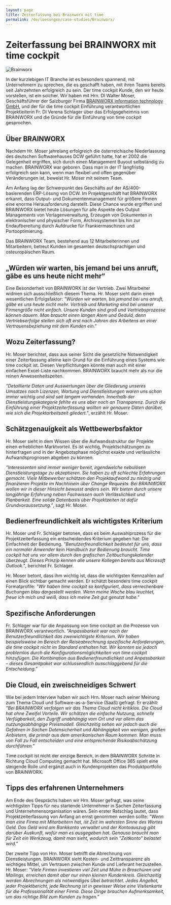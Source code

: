 ```yaml
---
layout: page
title: Zeiterfassung bei Brainworx mit time
permalink: /de/loesungen/case-studies/Brainworx/
---
```


<h1 xmlns="http://www.w3.org/1999/xhtml">Zeiterfassung bei BRAINWORX mit time cockpit</h1><p xmlns="http://www.w3.org/1999/xhtml">
  <img title="Brainworx" src="{{site.baseurl}}/images/customer_solutions/case-studies/brainworx/brainworx.jpg" alt="Brainworx" />
</p><p xmlns="http://www.w3.org/1999/xhtml">In der kurzlebigen IT Branche ist es besonders spannend, mit Unternehmern zu sprechen, die es geschafft haben, mit ihren Teams bereits seit Jahrzehnten erfolgreich zu sein. Der time cockpit Kunde, den wir heute vorstellen, ist ein solcher. Wir haben mit Hrn. DI Walter Moser, Geschäftsführer der Salzburger Firma <a href="http://www.brainworx.at/" title="Brainworx information technology GmbH" target="_blank">BRAINWORX information technology GmbH</a>, und der für die time cockpit Einführung verantwortlichen Projektleiterin Fr. DI Verena Schlager über das Erfolgsgeheimnis von BRAINWORX und die Gründe für die Einführung von time cockpit gesprochen.</p><h2 xmlns="http://www.w3.org/1999/xhtml">Über BRAINWORX
<br /></h2><p xmlns="http://www.w3.org/1999/xhtml">Nachdem Hr. Moser jahrelang erfolgreich die österreichische Niederlassung des deutschen Softwarehauses DCW geführt hatte, hat er 2002 die Gelegenheit ergriffen, sich durch einen Management Buyout selbständig zu machen. BRAINWORX war geboren. Dass man in der IT langfristig erfolgreich sein kann, wenn man flexibel und offen gegenüber Veränderungen ist, beweist Hr. Moser mit seinem Team.</p><p xmlns="http://www.w3.org/1999/xhtml">Am Anfang lag der Schwerpunkt des Geschäfts auf der AS/400-basierenden ERP-Lösung von DCW. Im Projektgeschäft hat BRAINWORX erkannt, dass Output- und Dokumentenmanagement für größere Firmen eine enorme Herausforderung darstellt. Diese Chance wurde ergriffen und BRAINWORX bietet heute Lösungen für alle Aspekte des Output Managements von Vorlagenverwaltung, Erzeugen von Dokumenten in elektronischer und physischer Form, Archivsystemen bis hin zur Endaufbereitung durch Aufdrucke für Frankiermaschinen und Portooptimierung.</p><p xmlns="http://www.w3.org/1999/xhtml">Das BRAINWORX Team, bestehend aus 12 Mitarbeiterinnen und Mitarbeitern, betreut Kunden im gesamten deutschsprachigen und osteuropäischen Raum.</p><h2 xmlns="http://www.w3.org/1999/xhtml">„Würden wir warten, bis jemand bei uns anruft, gäbe es uns heute nicht mehr“</h2><p xmlns="http://www.w3.org/1999/xhtml">Eine Besonderheit von BRAINWORX ist der Vertrieb. Zwei Mitarbeiter widmen sich ausschließlich diesem Thema. Hr. Moser sieht darin einen wesentlichen Erfolgsfaktor: <em>"Würden wir warten, bis jemand bei uns anruft, gäbe es uns heute nicht mehr. Vertrieb und Marketing sind bei unserer Firmengröße nicht einfach. Unsere Kunden sind groß und Vertriebsprozesse können dauern. Man braucht einen langen Atem und Geduld, denn Vertriebserfolge stellen sich oft erst nach Jahren des Arbeitens an einer Vertrauensbeziehung mit dem Kunden ein."</em></p><h2 xmlns="http://www.w3.org/1999/xhtml">Wozu Zeiterfassung?</h2><p xmlns="http://www.w3.org/1999/xhtml">Hr. Moser berichtet, dass aus seiner Sicht die gesetzliche Notwendigkeit einer Zeiterfassung alleine kein Grund für die Einführung eines Systems wie time cockpit ist. Diesen Verpflichtungen könnte man auch mit einer einfachen Excel-Liste nachkommen. BRAINWORX braucht mehr als nur die reinen Anwesenheitszeiten.</p><p xmlns="http://www.w3.org/1999/xhtml">
  <em>"Detaillierte Daten und Auswertungen über die Gliederung unseres Umsatzes nach Lizenzen, Wartung und Dienstleistungen waren uns schon immer wichtig und sind seit langem vorhanden. Innerhalb der Dienstleistungskategorie fehlte es uns aber noch an Transparenz. Durch die Einführung einer Projektzeiterfassung wollten wir genauere Daten darüber, wie sich die Projektarbeitszeit gliedert."</em>, erzählt Hr. Moser.</p><h2 xmlns="http://www.w3.org/1999/xhtml">Schätzgenauigkeit als Wettbewerbsfaktor</h2><p xmlns="http://www.w3.org/1999/xhtml">Hr. Moser sieht in dem Wissen über die Aufwandsstruktur der Projekte einen erheblichen Marktvorteil. Es ist wichtig, Projektschätzungen zu hinterfragen und in der Angebotsphase möglichst exakte und verlässliche Aufwandsprognosen abgeben zu können.</p><p xmlns="http://www.w3.org/1999/xhtml">
  <em>"Interessenten sind immer weniger bereit, irgendwelche nebulösen Dienstleistungstage zu akzeptieren. Sie haben zu oft schlechte Erfahrungen gemacht. Viele Mitbewerber schätzen den Projektaufwand zu niedrig und finanzieren Projekte im Nachhinein über Change Requests. Bei BRAINWORX wollen wir in dieser Hinsicht bewusst anders sein. Wir bieten durch unsere langjährige Erfahrung neben Fachwissen auch Verlässlichkeit und Planbarkeit. Eine solide Datenbasis über Projektzeiten ist dafür Grundvoraussetzung."</em>, sagt Hr. Moser.</p><h2 xmlns="http://www.w3.org/1999/xhtml">Bedienerfreundlichkeit als wichtigstes Kriterium</h2><p xmlns="http://www.w3.org/1999/xhtml">Hr. Moser und Fr. Schlager betonen, dass es beim Auswahlprozess für die Projektzeiterfassung ein entscheidendes Kriterium gegeben hat: Die Einfachheit der Bedienung. <em>"Benutzerfreundlichkeit bedeutet für uns, dass ein normaler Anwender kein Handbuch zur Bedienung braucht. Time cockpit hat uns vor allem durch den grafischen Zeitbuchungskalender überzeugt. Dieses Prinzip kennen alle unsere Kollegen bereits aus Microsoft Outlook."</em>, berichtet Fr. Schlager.</p><p xmlns="http://www.w3.org/1999/xhtml">Hr. Moser betont, dass ihm wichtig ist, dass die wichtigsten Kennzahlen auf einen Blick sichtbar gemacht werden. Er schätzt besonders time cockpit Formatprofile: <em>"Wir haben time cockpit so konfiguriert, dass verrechenbare Buchungen blau dargestellt werden. Wenn meine Woche blau leuchtet, freue ich mich und weiß, dass ich meine Zeit gut genutzt habe."</em></p><h2 xmlns="http://www.w3.org/1999/xhtml">Spezifische Anforderungen</h2><p xmlns="http://www.w3.org/1999/xhtml">Fr. Schlager war für die Anpassung von time cockpit an die Prozesse von BRAINWORX verantwortlich. <em>"Anpassbarkeit war nach der Benutzerfreundlichkeit das zweiwichtigste Kriterium. Wir haben beispielsweise im Bereich der Reiseabrechnung spezifische Anforderungen, die time cockpit nicht im Standard enthalten hat. Wir konnten sie jedoch problemlos durch die Konfigurationsmöglichkeiten von time cockpit hinzufügen. Die Kombination aus Bedienerfreundlichkeit und Anpassbarkeit – dieses Gesamtpaket war schlussendlich ausschlaggebend für die Entscheidung."</em></p><h2 xmlns="http://www.w3.org/1999/xhtml">Die Cloud, ein zweischneidiges Schwert</h2><p xmlns="http://www.w3.org/1999/xhtml">Wie bei jedem Interview haben wir auch Hrn. Moser nach seiner Meinung zum Thema Cloud und Software-as-a-Service (SaaS) gefragt. Er erzählt: <em>"Bei BRAINWORX verfolgen wir das Thema Cloud nicht kritiklos. Die Cloud hat ohne Zweifel Vorteile. Wir schätzen die einfache Nutzung, schnelle Verfügbarkeit, den Zugriff unabhängig vom Ort und vor allem das nutzungsabhängige Preismodell. Gleichzeitig sehen wir jedoch auch die Gefahren in Sachen Datensicherheit und Abhängigkeit von wenigen, großen Anbietern, die primär aus dem amerikanischen Raum kommen. Man muss von Fall zu Fall entscheiden und eine entsprechende Risikoabschätzung durchführen."</em></p><p xmlns="http://www.w3.org/1999/xhtml">Time cockpit ist nicht der einzige Bereich, in dem BRAINWORX Schritte in Richtung Cloud Computing gemacht hat. Microsoft Office 365 spielt eine steigende Rolle und ergänzt auch in Kundenprojekten das Produktportfolio von BRAINWORX.</p><h2 xmlns="http://www.w3.org/1999/xhtml">Tipps des erfahrenen Unternehmers</h2><p xmlns="http://www.w3.org/1999/xhtml">Am Ende des Gesprächs haben wir Hrn. Moser gefragt, was seine wichtigsten Tipps für neu startende Unternehmer in Sachen Zeiterfassung und Unternehmensorganisation wären. Sein erster Ratschlag lautet, dass Projektzeiterfassung von Anfang an ernst genommen werden sollte: <em>"Wenn man eine Firma mit Mitarbeitern hat, ist Zeit im wahrsten Sinne des Wortes Geld. Das Geld wird am Bankkonto verwaltet und der Kontoauszug gibt darüber Auskunft, wofür man es ausgegeben hat. Genauso braucht man für Zeit ein Werkzeug, damit man sieht, wodurch sein "Zeitkonto" belastet wird."</em></p><p xmlns="http://www.w3.org/1999/xhtml">Der zweite Tipp von Hrn. Moser betrifft die Abrechnung von Dienstleistungen. BRAINWORX sieht Kosten- und Zeittransparenz als wichtiges Mittel, um Vertrauen zwischen Kunde und Lieferant herzustellen. Hr. Moser: <em>"Viele Firmen investieren viel Zeit und Mühe in Broschüren und Mailings, erreichen damit aber nur einen kleinen Kundenkreis. Gleichzeitig werden Abrechnungen als notwendiges Übel betrachtet. Jedes Angebot, jeder Projektbericht, jede Rechnung ist in gewisser Weise eine Visitenkarte für die Professionalität einer Firma. Diese Dinge brauchen Aufmerksamkeit, um das richtige Bild zum Kunden zu tragen."</em></p>